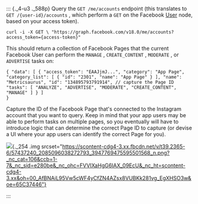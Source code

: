 ::: {._4-u3 ._588p}
Query the ` GET /me/accounts ` endpoint (this translates to
` GET /{user-id}/accounts ` , which perform a ` GET ` on the Facebook
[User](/docs/graph-api/reference/user) node, based on your access
token).

``` {._5s-8 .prettyprint .lang-curl .prettyprinted}
curl -i -X GET \ "https://graph.facebook.com/v18.0/me/accounts?access_token={access-token}"
```

This should return a collection of Facebook Pages that the current
Facebook User can perform the ` MANAGE ` , ` CREATE_CONTENT ` ,
` MODERATE ` , or ` ADVERTISE ` tasks on:

``` {._5s-8 .prettyprint .lang-json .prettyprinted}
{ "data": [ { "access_token": "EAAJjmJ...", "category": "App Page", "category_list": [ { "id": "2301", "name": "App Page" } ], "name": "Metricsaurus", "id": "134895793791914", // capture the Page ID "tasks": [ "ANALYZE", "ADVERTISE", "MODERATE", "CREATE_CONTENT", "MANAGE" ] } ]
}
```

Capture the ID of the Facebook Page that\'s connected to the Instagram
account that you want to query. Keep in mind that your app users may be
able to perform tasks on multiple pages, so you eventually will have to
introduce logic that can determine the correct Page ID to capture (or
devise a UI where your app users can identify the correct Page for you).

<div>

![](https://scontent-cdg4-3.xx.fbcdn.net/v/t39.2365-6/57437240_2085096038272793_3947769475595501568_n.png?_nc_cat=106&ccb=1-7&_nc_sid=e280be&_nc_ohc=FVVIXaHgG6IAX_09EcU&_nc_ht=scontent-cdg4-3.xx&oh=00_AfBNAiL95Vw5cWF4yCfZN4AZsx8VUBKk281vg_EgXHSO3w&oe=65C37446){._254
.img
srcset="https://scontent-cdg4-3.xx.fbcdn.net/v/t39.2365-6/57437240_2085096038272793_3947769475595501568_n.png?_nc_cat=106&ccb=1-7&_nc_sid=e280be&_nc_ohc=FVVIXaHgG6IAX_09EcU&_nc_ht=scontent-cdg4-3.xx&oh=00_AfBNAiL95Vw5cWF4yCfZN4AZsx8VUBKk281vg_EgXHSO3w&oe=65C37446"}

</div>
:::
